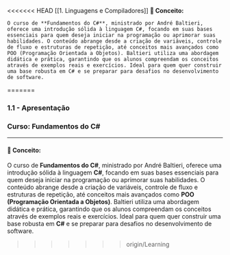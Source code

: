 <<<<<<< HEAD
[[1. Linguagens e Compiladores]]
**📖 Conceito:**  

```
O curso de **Fundamentos do C#**, ministrado por André Baltieri, oferece uma introdução sólida à linguagem C#, focando em suas bases essenciais para quem deseja iniciar na programação ou aprimorar suas habilidades. O conteúdo abrange desde a criação de variáveis, controle de fluxo e estruturas de repetição, até conceitos mais avançados como POO (Programação Orientada a Objetos). Baltieri utiliza uma abordagem didática e prática, garantindo que os alunos compreendam os conceitos através de exemplos reais e exercícios. Ideal para quem quer construir uma base robusta em C# e se preparar para desafios no desenvolvimento de software.
```

=======
### **1.1 - Apresentação**  
### **Curso:** Fundamentos do C#  
---
#### 📖 **Conceito:**  
O curso de **Fundamentos do C#**, ministrado por André Baltieri, oferece uma introdução sólida à linguagem **C#**, focando em suas bases essenciais para quem deseja iniciar na programação ou aprimorar suas habilidades. O conteúdo abrange desde a criação de variáveis, controle de fluxo e estruturas de repetição, até conceitos mais avançados como **POO (Programação Orientada a Objetos)**. Baltieri utiliza uma abordagem didática e prática, garantindo que os alunos compreendam os conceitos através de exemplos reais e exercícios. Ideal para quem quer construir uma base robusta em **C#** e se preparar para desafios no desenvolvimento de software.
>>>>>>> origin/Learning
